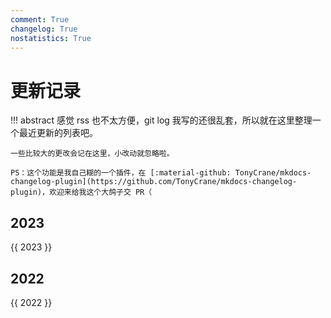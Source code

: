 ```yaml
---
comment: True
changelog: True
nostatistics: True
---
```


# 更新记录

!!! abstract
    感觉 rss 也不太方便，git log 我写的还很乱套，所以就在这里整理一个最近更新的列表吧。

    一些比较大的更改会记在这里，小改动就忽略啦。

    PS：这个功能是我自己糊的一个插件，在 [:material-github: TonyCrane/mkdocs-changelog-plugin](https://github.com/TonyCrane/mkdocs-changelog-plugin)，欢迎来给我这个大鸽子交 PR（

<style>
.md-typeset h2 {
    margin-top: 0em;
}
</style>

## 2023
{{ 2023 }}

## 2022
{{ 2022 }}